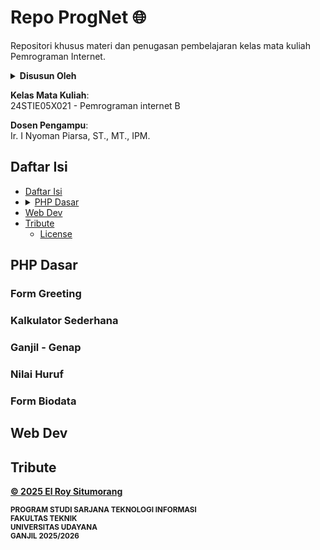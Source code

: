 # Repo ProgNet 🌐
Repositori khusus materi dan penugasan pembelajaran kelas mata kuliah Pemrograman Internet.

<details><summary><b>Disusun Oleh</b></summary>El Roy Situmorang (2305551105)<br>[ <a href="https://github.com/el-ang"><b>GH</b></a> / <a href="https://www.instagram.com/el.ang_"><b>IG</b></a> / <a href="https://www.linkedin.com/in/el-ang"><b>LinkedIn</b></a> ]</details>

**Kelas Mata Kuliah**:<br>24STIE05X021 - Pemrograman internet B

**Dosen Pengampu**:<br>Ir. I Nyoman Piarsa, ST., MT., IPM.

## Daftar Isi
- [Daftar Isi](#daftar-isi)
- <details><summary><a href="#php-dasar">PHP Dasar</a></summary><ul><li><a href="#form-greetin">Form Greeting</a></li><li><a href="#kalkulator-sederhana">Kalkulator Sederhana</a></li><li><a href="#ganjil---genap">Ganjil - Genap</a></li><li><a href="#nilai-huruf">Nilai Huruf</a></li><li><a href="#form-biodata">Form Biodata</a></li></ul></details>
- [Web Dev](#web-dev)
- [Tribute](#tribute)
    - [License](LICENSE)

## PHP Dasar

### Form Greeting

### Kalkulator Sederhana

### Ganjil - Genap

### Nilai Huruf

### Form Biodata

## Web Dev

## Tribute
[**© 2025 El Roy Situmorang**](LICENSE)

<sup><b>PROGRAM STUDI SARJANA TEKNOLOGI INFORMASI<br>FAKULTAS TEKNIK<br>UNIVERSITAS UDAYANA<br>GANJIL 2025/2026</b></sup>